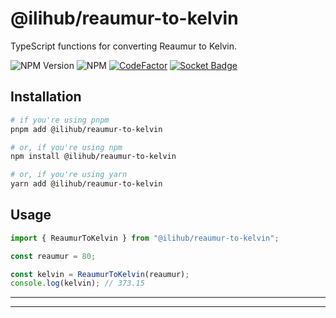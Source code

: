 # @ilihub/reaumur-to-kelvin

TypeScript functions for converting Reaumur to Kelvin.

![NPM Version](https://img.shields.io/npm/v/%40ilihub%2Freaumur-to-kelvin?color=33cd56&logo=npm)
![NPM](https://img.shields.io/npm/l/%40ilihub%2Freaumur-to-kelvin)
[![CodeFactor](https://www.codefactor.io/repository/github/ilihub/npm/badge)](https://www.codefactor.io/repository/github/ilihub/npm)
[![Socket Badge](https://socket.dev/api/badge/npm/package/@ilihub/reaumur-to-kelvin)](https://socket.dev/npm/package/@ilihub/reaumur-to-kelvin)

## Installation

```bash
# if you're using pnpm
pnpm add @ilihub/reaumur-to-kelvin

# or, if you're using npm
npm install @ilihub/reaumur-to-kelvin

# or, if you're using yarn
yarn add @ilihub/reaumur-to-kelvin
```

## Usage

```javascript
import { ReaumurToKelvin } from "@ilihub/reaumur-to-kelvin";

const reaumur = 80;

const kelvin = ReaumurToKelvin(reaumur);
console.log(kelvin); // 373.15
```

---

<!-- sponsors_and_backers_section_start -->

<!-- sponsors_and_backers_section_end -->

---
